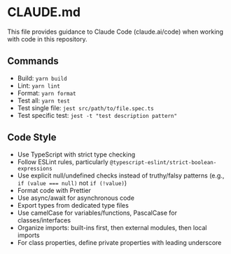# CLAUDE.md

This file provides guidance to Claude Code (claude.ai/code) when working with code in this repository.

## Commands

- Build: `yarn build`
- Lint: `yarn lint`
- Format: `yarn format`
- Test all: `yarn test`
- Test single file: `jest src/path/to/file.spec.ts`
- Test specific test: `jest -t "test description pattern"`

## Code Style

- Use TypeScript with strict type checking
- Follow ESLint rules, particularly `@typescript-eslint/strict-boolean-expressions`
- Use explicit null/undefined checks instead of truthy/falsy patterns (e.g., `if (value === null)` not `if (!value)`)
- Format code with Prettier
- Use async/await for asynchronous code
- Export types from dedicated type files
- Use camelCase for variables/functions, PascalCase for classes/interfaces
- Organize imports: built-ins first, then external modules, then local imports
- For class properties, define private properties with leading underscore